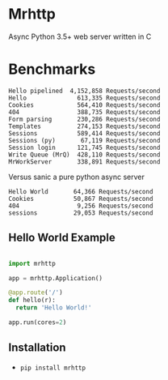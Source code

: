 # Mrhttp
Async Python 3.5+ web server written in C

# Benchmarks

```
Hello pipelined  4,152,858 Requests/second
Hello              613,335 Requests/second
Cookies            564,410 Requests/second
404                388,735 Requests/second
Form parsing       230,286 Requests/second
Templates          274,153 Requests/second
Sessions           589,414 Requests/second
Sessions (py)       67,119 Requests/second
Session login      121,745 Requests/second
Write Queue (MrQ)  428,110 Requests/second
MrWorkServer       338,891 Requests/second
```

Versus sanic a pure python async server

```
Hello World       64,366 Requests/second
Cookies           50,867 Requests/second
404                9,256 Requests/second
sessions          29,053 Requests/second
```

Hello World Example
-------------------

```python

import mrhttp

app = mrhttp.Application()

@app.route('/')
def hello(r):
  return 'Hello World!'

app.run(cores=2)

```

Installation
------------

-  ``pip install mrhttp``



